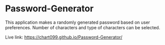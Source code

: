# Password-Generator

This application makes a randomly generated password based on user preferences. Number of characters and type of characters can be selected.

Live link: https://chart099.github.io/Password-Generator/